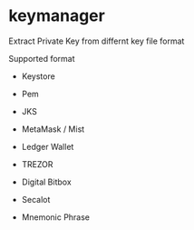# keymanager
Extract Private Key from differnt key file format

Supported format
- Keystore 
- Pem
- JKS

- MetaMask / Mist
- Ledger Wallet
- TREZOR
- Digital Bitbox
- Secalot
- Mnemonic Phrase  

